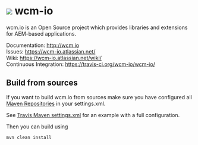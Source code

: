 <img src="http://wcm.io/images/favicon-16x.png"/> wcm-io
======

wcm.io is an Open Source project which provides libraries and extensions for AEM-based applications.

Documentation: http://wcm.io<br/>
Issues: https://wcm-io.atlassian.net/<br/>
Wiki: https://wcm-io.atlassian.net/wiki/<br/>
Continuous Integration: https://travis-ci.org/wcm-io/wcm-io/

## Build from sources

If you want to build wcm.io from sources make sure you have configured all [Maven Repositories](http://wcm.io/maven.html) in your settings.xml.

See [Travis Maven settings.xml](https://github.com/wcm-io/wcm-io/blob/master/.travis.maven-settings.xml) for an example with a full configuration.

Then you can build using

```
mvn clean install
```
